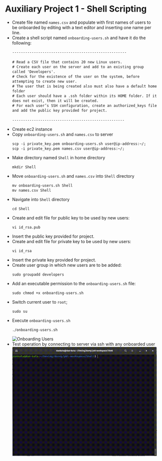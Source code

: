 # Auxiliary Project 1 - Shell Scripting

- Create file named `names.csv` and populate with first names of users to be onboarded by editing with a text editor and inserting one name per line.
- Create a shell script named `onboarding-users.sh` and have it do the following:
    ```
    -----------------------------------------------------

    # Read a CSV file that contains 20 new Linux users.
    # Create each user on the server and add to an existing group called 'Developers'.
    # Check for the existence of the user on the system, before attempting to create new user.
    # The user that is being created also must also have a default home folder
    # Each user should have a .ssh folder within its HOME folder. If it does not exist, then it will be created.
    # For each user’s SSH configuration, create an authorized_keys file and add the public key provided for project.

    ----------------------------------------------------
    ```
- Create ec2 instance
- Copy `onboarding-users.sh` and `names.csv` to server
    ```
    scp -i private_key.pem onboarding-users.sh user@ip-address:~/;
    scp -i private_key.pem names.csv user@ip-address:~/;
    ```
- Make directory named `Shell` in home directory
    ```
    mkdir Shell
    ```
- Move `onboarding-users.sh` and `names.csv` into `Shell` directory
    ```
    mv onboarding-users.sh Shell
    mv names.csv Shell
    ```
- Navigate into `Shell` directory
    ```
    cd Shell
    ```
- Create and edit file for public key to be used by new users:
    ```
    vi id_rsa.pub
    ```
- Insert the public key provided for project.
- Create and edit file for private key to be used by new users:
    ```
    vi id_rsa
    ```
- Insert the private key provided for project.
- Create user group in which new users are to be added:
    ```
    sudo groupadd developers
    ```
- Add an executable permission to the `onboarding-users.sh` file:
    ```
    sudo chmod +x onboarding-users.sh
    ```
- Switch current user to `root`;
    ```
    sudo su
    ```
- Execute `onboarding-users.sh`
    ```
    ./onboarding-users.sh
    ```
    ![Onboarding Users](./images/001-onboarding-users.gif)
- Test operation by connecting to server via ssh with any onboarded user
    ![Testing Onboarded Users](./images/002-testing-onboarded-users.gif)